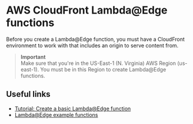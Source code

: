 # AWS CloudFront Lambda@Edge functions

Before you create a Lambda@Edge function, you must have a CloudFront environment to work with that includes an origin to serve content from.

> **Important**   
> Make sure that you're in the US-East-1 (N. Virginia) AWS Region (us-east-1). You must be in this Region to create Lambda@Edge functions.

## Useful links

- [Tutorial: Create a basic Lambda@Edge function](https://docs.aws.amazon.com/AmazonCloudFront/latest/DeveloperGuide/lambda-edge-how-it-works-tutorial.html)
- [Lambda@Edge example functions](https://docs.aws.amazon.com/AmazonCloudFront/latest/DeveloperGuide/lambda-examples.html)